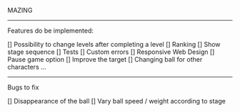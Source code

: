 MAZING

---------------------

Features do be implemented:

[] Possibility to change levels after completing a level
[] Ranking
[] Show stage sequence
[] Tests
[] Custom errors
[] Responsive Web Design
[] Pause game option
[] Improve the target
[] Changing ball for other characters
...

----------------------

Bugs to fix

[] Disappearance of the ball
[] Vary ball speed / weight according to stage